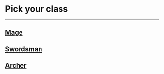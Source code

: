 # Pick your class
---
## [Mage](../ClassMage.md)
## [Swordsman](../ClassSwordsmen.md)
## [Archer](../ClassArcher.md)